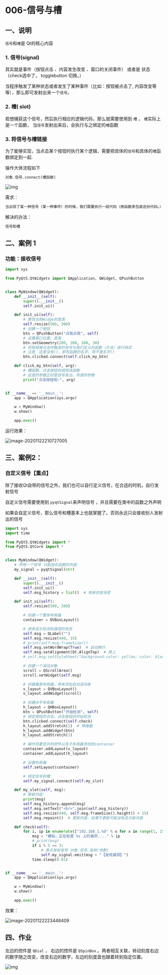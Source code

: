 # 006-信号与槽

## 一、说明

`信号`和`槽`是 Qt的核心内容

### 1. 信号(signal)

其实就是事件（按钮点击 、内容发生改变 、窗口的关闭事件） 或者是 状态 （check选中了， togglebutton 切换。） 

当程序触发了某种状态或者发生了某种事件（比如：按钮被点击了, 内容改变等等），那么即可发射出来一个`信号`。

### 2. 槽( slot)

若想捕获这个信号，然后执行相应的逻辑代码，那么就需要使用到 `槽` ， `槽`实际上是一个函数， 当`信号`发射出来后，会执行与之绑定的`槽`函数

### 3. 将信号与槽链接

为了能够实现，当点击某个按钮时执行某个逻辑，需要把具体的`信号`和具体的`槽`函数绑定到一起.  

操作大体流程如下

```python
对象.信号.connect(槽函数)
```

![img](006-信号与槽.assets/signal_slot.png)

需求： 

```txt
当出现了某一种信号（某一种事件）的时候，我们需要执行一段代码（用函数来包装这份代码。）
```

解决的办法：

```txt
信号和槽
```

## 二、案例 1

### 功能：接收信号

```python
import sys

from PyQt5.QtWidgets import QApplication, QWidget, QPushButton


class MyWindow(QWidget):
    def __init__(self):
        super().__init__()
        self.init_ui()

    def init_ui(self):
        # 更改当前Widge的宽高
        self.resize(500, 300)
        # 创建一个按钮
        btn = QPushButton("点我点我", self)
        # 设置窗口位置、宽高
        btn.setGeometry(200, 200, 100, 30)
        # 将按钮被点击时触发的信号与我们定义的函数（方法）进行绑定
        # 注意：这里没有()，即写函数的名字，而不是名字()
        btn.clicked.connect(self.click_my_btn)

    def click_my_btn(self, arg):
        # 槽函数，点击按钮则调用该函数
        # 这里的参数正好是信号发出，传递的参数
        print("点击按钮啦~", arg)


if __name__ == '__main__':
    app = QApplication(sys.argv)

    w = MyWindow()
    w.show()

    app.exec()
```

运行效果：

![image-20201122210727005](006-信号与槽.assets/image-20201122210727005.png)

## 三、案例2：

### 自定义信号【重点】

除了接收Qt自带的信号之外，我们也可以自行定义信号，在合适的时机，自行发射信号

自定义信号需要使用到 `pyqtSignal`来声明信号  ，并且需要在类中的函数之外声明

如果会自定义信号，那么信号和槽基本上也就掌握了。否则永远只会接收别人发射出的信号

```python
import sys
import time

from PyQt5.QtWidgets import *
from PyQt5.QtCore import *


class MyWindow(QWidget):
    # 声明一个信号 只能放在函数的外面
    my_signal = pyqtSignal(str)

    def __init__(self):
        super().__init__()
        self.init_ui()
        self.msg_history = list()  # 用来存放消息

    def init_ui(self):
        self.resize(500, 200)

        # 创建一个整体布局器
        container = QVBoxLayout()

        # 用来显示检测到漏洞的信息
        self.msg = QLabel("")
        self.msg.resize(440, 15)
        # print(self.msg.frameSize())
        self.msg.setWordWrap(True)  # 自动换行
        self.msg.setAlignment(Qt.AlignTop)  # 靠上
        # self.msg.setStyleSheet("background-color: yellow; color: black;")

        # 创建一个滚动对象
        scroll = QScrollArea()
        scroll.setWidget(self.msg)

        # 创建垂直布局器，用来添加自动滚动条
        v_layout = QVBoxLayout()
        v_layout.addWidget(scroll)

        # 创建水平布局器
        h_layout = QHBoxLayout()
        btn = QPushButton("开始检测", self)
        # 绑定按钮的点击，点击按钮则开始检测
        btn.clicked.connect(self.check)
        h_layout.addStretch(1)  # 伸缩器
        h_layout.addWidget(btn)
        h_layout.addStretch(1)

        # 操作将要显示的控件以及子布局器添加到container
        container.addLayout(v_layout)
        container.addLayout(h_layout)

        # 设置布局器
        self.setLayout(container)

        # 绑定信号和槽
        self.my_signal.connect(self.my_slot)

    def my_slot(self, msg):
        # 更新内容
        print(msg)
        self.msg_history.append(msg)
        self.msg.setText("<br>".join(self.msg_history))
        self.msg.resize(440, self.msg.frameSize().height() + 15)
        self.msg.repaint()  # 更新内容，如果不更新可能没有显示新内容

    def check(self):
        for i, ip in enumerate(["192.168.1.%d" % x for x in range(1, 255)]):
            msg = "模拟，正在检查 %s 上的漏洞...." % ip
            # print(msg)
            if i % 5 == 3:
                # 表示发射信号 对象.信号.发射(参数)
                self.my_signal.emit(msg + "【发现漏洞】")
            time.sleep(0.01)


if __name__ == '__main__':
    app = QApplication(sys.argv)

    w = MyWindow()
    w.show()

    app.exec()
```

效果：

![image-20201122223448409](006-信号与槽.assets/image-20201122223448409.png)

## 四、作业

左边的控件是 `QDial`   ， 右边的控件是 `QSpinBox` 。两者相互关联，转动刻度右边的数字随之改变，改变右边的数字，左边的刻度盘也跟着转到指定位置。

![img](006-信号与槽.assets/signal_slot_2.png)